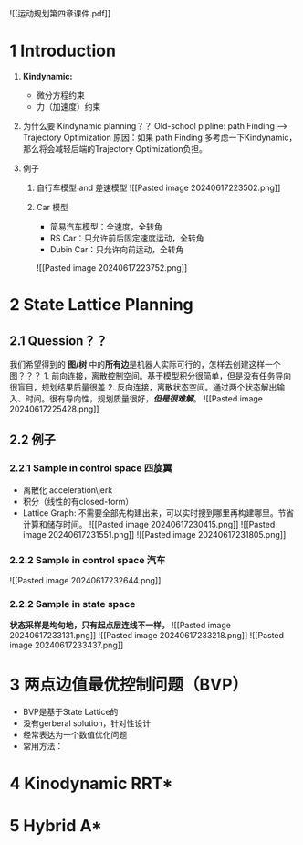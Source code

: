 ![[运动规划第四章课件.pdf]]
# 1 Introduction
1. **Kindynamic:**
	*  微分方程约束
	*  力（加速度）约束

2. 为什么要 Kindynamic planning？？
	Old-school pipline: path Finding --> Trajectory Optimization
	原因：如果 path Finding 多考虑一下Kindynamic，那么将会减轻后端的Trajectory Optimization负担。
3. 例子 
	1. 自行车模型  and 差速模型
		![[Pasted image 20240617223502.png]]
	2. Car 模型
		* 简易汽车模型：全速度，全转角
		* RS Car：只允许前后固定速度运动，全转角
		* Dubin Car：只允许向前运动，全转角

		![[Pasted image 20240617223752.png]]
# 2 State Lattice Planning
## 2.1 Quession？？
我们希望得到的 **图/树** 中的**所有边**是机器人实际可行的，怎样去创建这样一个图？？？
		1. 前向连接，离散控制空间。基于模型积分很简单，但是没有任务导向很盲目，规划结果质量很差
		2. 反向连接，离散状态空间。通过两个状态解出输入、时间。很有导向性，规划质量很好，***但是很难解***。
	![[Pasted image 20240617225428.png]]

## 2.2 例子

### 2.2.1 Sample in control space 四旋翼
* 离散化 acceleration\jerk
* 积分（线性的有closed-form）
* Lattice Graph: 不需要全部先构建出来，可以实时搜到哪里再构建哪里。节省计算和储存时间。
![[Pasted image 20240617230415.png]]
![[Pasted image 20240617231551.png]]
![[Pasted image 20240617231805.png]]
### 2.2.2 Sample in control space 汽车
![[Pasted image 20240617232644.png]]
### 2.2.2 Sample in state space 
**状态采样是均匀地，只有起点层连线不一样。**
![[Pasted image 20240617233131.png]]
![[Pasted image 20240617233218.png]]
![[Pasted image 20240617233437.png]]

# 3 两点边值最优控制问题（BVP）
* BVP是基于State Lattice的
* 没有gerberal solution，针对性设计
* 经常表达为一个数值优化问题
* 常用方法：

# 4 Kinodynamic RRT*
# 5 Hybrid A*